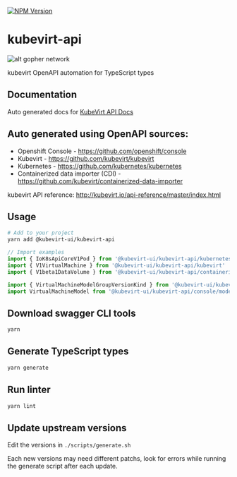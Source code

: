 [![NPM Version](https://img.shields.io/npm/v/gm.svg?style=flat)](https://www.npmjs.org/package/@kubevirt-ui/kubevirt-api)

# kubevirt-api

![alt gopher network](https://raw.githubusercontent.com/kubevirt-ui/kubevirt-api/main/images/logos.png)

kubevirt OpenAPI automation for TypeScript types

## Documentation

Auto generated docs for [KubeVirt API Docs](https://kubevirt-ui.github.io/kubevirt-api/)

## Auto generated using OpenAPI sources:

- Openshift Console - https://github.com/openshift/console
- Kubevirt - https://github.com/kubevirt/kubevirt
- Kubernetes - https://github.com/kubernetes/kubernetes
- Containerized data importer (CDI) - https://github.com/kubevirt/containerized-data-importer

kubevirt API reference:
http://kubevirt.io/api-reference/master/index.html

## Usage

``` bash
# Add to your project
yarn add @kubevirt-ui/kubevirt-api
```

``` typescript
// Import examples
import { IoK8sApiCoreV1Pod } from '@kubevirt-ui/kubevirt-api/kubernetes'
import { V1VirtualMachine } from '@kubevirt-ui/kubevirt-api/kubevirt'
import { V1beta1DataVolume } from '@kubevirt-ui/kubevirt-api/containerized-data-importer'

import { VirtualMachineModelGroupVersionKind } from '@kubevirt-ui/kubevirt-api/console/models'
import VirtualMachineModel from '@kubevirt-ui/kubevirt-api/console/models/VirtualMachineModel'
```
## Download swagger CLI tools

``` bash
yarn
```
## Generate TypeScript types

``` bash
yarn generate
```

## Run linter

``` bash
yarn lint
```

## Update upstream versions

Edit the versions in `./scripts/generate.sh`

Each new versions may need different patchs, look for errors while running the generate script after each update.